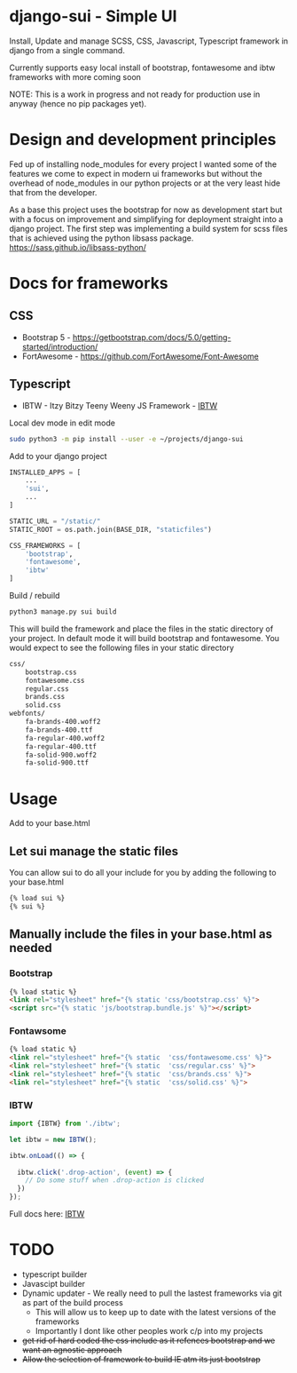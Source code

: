# django-sui - Simple UI

Install, Update and manage SCSS, CSS, Javascript, Typescript framework in django from a single command.

Currently supports easy local install of bootstrap, fontawesome and ibtw frameworks with more coming soon

NOTE: This is a work in progress and not ready for production use in anyway (hence no pip packages yet).

# Design and development principles

Fed up of installing node_modules for every project I wanted some of the features we come to expect in modern
ui frameworks but without the overhead of node_modules in our python projects or at the very least hide that from the developer.

As a base this project uses the bootstrap for now as development start but with a focus on improvement and simplifying
for deployment straight into a django project. The first step was implementing a build system for scss files that is achieved
using the python libsass package. https://sass.github.io/libsass-python/

# Docs for frameworks

## CSS

* Bootstrap 5 - https://getbootstrap.com/docs/5.0/getting-started/introduction/
* FortAwesome - https://github.com/FortAwesome/Font-Awesome

## Typescript

* IBTW - Itzy Bitzy Teeny Weeny JS Framework - [IBTW](docs/IBTW.md)


Local dev mode in edit mode

```bash
sudo python3 -m pip install --user -e ~/projects/django-sui
```

Add to your django project

```python
INSTALLED_APPS = [
    ...
    'sui',
    ...
]

STATIC_URL = "/static/"
STATIC_ROOT = os.path.join(BASE_DIR, "staticfiles")

CSS_FRAMEWORKS = [
    'bootstrap',
    'fontawesome',
    'ibtw'
]
```

Build / rebuild

```bash
python3 manage.py sui build
```

This will build the framework and place the files in the static directory of your project. In default mode it will build
bootstrap and fontawesome. You would expect to see the following files in your static directory

```bash
css/
    bootstrap.css
    fontawesome.css
    regular.css
    brands.css
    solid.css
webfonts/
    fa-brands-400.woff2
    fa-brands-400.ttf
    fa-regular-400.woff2
    fa-regular-400.ttf
    fa-solid-900.woff2
    fa-solid-900.ttf
```


# Usage

Add to your base.html

## Let sui manage the static files

You can allow sui to do all your include for you by adding the following to your base.html

```html
{% load sui %}
{% sui %}

```

## Manually include the files in your base.html as needed

### Bootstrap

```html
{% load static %}
<link rel="stylesheet" href="{% static 'css/bootstrap.css' %}">
<script src="{% static 'js/bootstrap.bundle.js' %}"></script>
```

### Fontawsome

```html
{% load static %}
<link rel="stylesheet" href="{% static  'css/fontawesome.css' %}">
<link rel="stylesheet" href="{% static  'css/regular.css' %}">
<link rel="stylesheet" href="{% static  'css/brands.css' %}">
<link rel="stylesheet" href="{% static  'css/solid.css' %}">
```

### IBTW

```typescript
import {IBTW} from './ibtw';

let ibtw = new IBTW();

ibtw.onLoad(() => {
	
  ibtw.click('.drop-action', (event) => {
	// Do some stuff when .drop-action is clicked  
  })
});
```

Full docs here: [IBTW](docs/IBTW.md)


# TODO

* typescript builder
* Javascipt builder
* Dynamic updater - We really need to pull the lastest frameworks via git as part of the build process
  * This will allow us to keep up to date with the latest versions of the frameworks
  * Importantly I dont like other peoples work c/p into my projects
* ~~get rid of hard coded the css include as it refences bootstrap and we want an agnostic approach~~
* ~~Allow the selection of framework to build IE atm its just bootstrap~~
